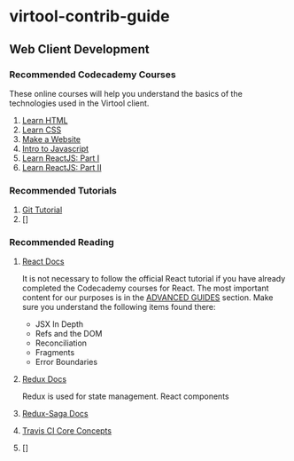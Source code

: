 # virtool-contrib-guide

## Web Client Development

### Recommended Codecademy Courses

These online courses will help you understand the basics of the technologies used in the Virtool client.

1. [Learn HTML](https://www.codecademy.com/learn/learn-html)
2. [Learn CSS](https://www.codecademy.com/learn/learn-css)
3. [Make a Website](https://www.codecademy.com/learn/make-a-website)
4. [Intro to Javascript](https://www.codecademy.com/learn/introduction-to-javascript)
4. [Learn ReactJS: Part I](https://www.codecademy.com/learn/react-101)
5. [Learn ReactJS: Part II](https://www.codecademy.com/learn/react-102)

### Recommended Tutorials

1. [Git Tutorial](https://try.github.io)
2. []

### Recommended Reading

1. [React Docs](https://reactjs.org/docs/hello-world.html)

   It is not necessary to follow the official React tutorial if you have already completed the Codecademy courses for React. The most important content for our purposes is in the [ADVANCED GUIDES](https://reactjs.org/docs/jsx-in-depth.html) section. Make sure you understand the following items found there:

   - JSX In Depth
   - Refs and the DOM
   - Reconciliation
   - Fragments
   - Error Boundaries
   
1. [Redux Docs](https://redux.js.org/)

   Redux is used for state management. React components

2. [Redux-Saga Docs](https://redux-saga.js.org/)
2. [Travis CI Core Concepts](https://docs.travis-ci.com/user/for-beginners)
3. []

